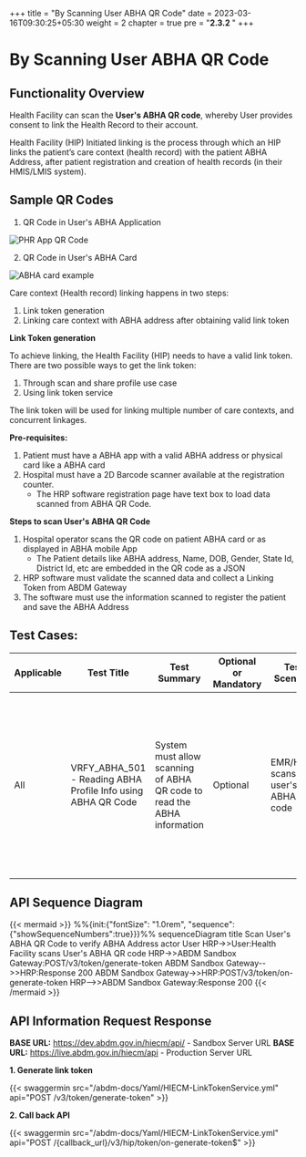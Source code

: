 +++
title = "By Scanning User ABHA QR Code"
date = 2023-03-16T09:30:25+05:30
weight = 2
chapter = true
pre = "<b>2.3.2 </b>"
+++

# By Scanning User ABHA QR Code

## Functionality Overview

Health Facility can scan the **User's ABHA QR code**, whereby User provides consent to link the Health Record to their account.

Health Facility (HIP) Initiated linking is the process through which an HIP links the patient’s care context (health record) with the patient ABHA Address, after patient registration and creation of health records (in their HMIS/LMIS system).

## Sample QR Codes

1. QR Code in User's ABHA Application

![PHR App QR Code](../phrqr-in-app.png)

2. QR Code in User's ABHA Card

![ABHA card example](../abha-card-eg.png)

Care context (Health record) linking happens in two steps:

1. Link token generation
2. Linking care context with ABHA address after obtaining valid link token

**Link Token generation**

To achieve linking, the Health Facility (HIP) needs to have a valid link token. There are two possible ways to get the link token:
1. Through scan and share profile use case
2. Using link token service

The link token will be used for linking multiple number of care contexts, and concurrent linkages.

**Pre-requisites:**
1. Patient must have a ABHA app with a valid ABHA address or physical card like a ABHA card
2. Hospital must have a 2D Barcode scanner available at the registration counter.
	- The HRP software registration page have text box to load data scanned from ABHA QR Code.

**Steps to scan User's ABHA QR Code**

1. Hospital operator scans the QR code on patient ABHA card or as displayed in ABHA mobile App
	- The Patient details like ABHA address, Name, DOB, Gender, State Id, District Id, etc are embedded in the QR code as a JSON
2. HRP software must validate the scanned data and collect a Linking Token from ABDM Gateway
3. The software must use the information scanned to register the patient and save the ABHA Address


## Test Cases:

Applicable | Test Title | Test Summary | Optional or Mandatory | Test Scenario | API Sequence | Expected Result | Actual Result
| ---| ----------- | --------------- | --- | ------------------- | ------- | ------------- | --------- |
All|VRFY_ABHA_501 - Reading ABHA Profile Info using ABHA QR Code|System must allow scanning of ABHA QR code to read the ABHA information|Optional|EMR/HMIS scans the user's ABHA QR code|v3/token/generate-token, v3/token/on-generate-token|System reads the user information from the ABHA QR code - name, date of birth, gender, mobile and other details into the system for registration.|**No content??**|

## API Sequence Diagram

{{< mermaid >}}
%%{init:{"fontSize": "1.0rem", "sequence":{"showSequenceNumbers":true}}}%%
sequenceDiagram
title Scan User's ABHA QR Code to verify ABHA Address
actor User
HRP->>User:Health Facility scans User's ABHA QR code
HRP->>ABDM Sandbox Gateway:POST/v3/token/generate-token
ABDM Sandbox Gateway-->>HRP:Response 200
ABDM Sandbox Gateway->>HRP:POST/v3/token/on-generate-token
HRP-->>ABDM Sandbox Gateway:Response 200
{{< /mermaid >}}


## API Information Request Response 

**BASE URL:** https://dev.abdm.gov.in/hiecm/api/ - Sandbox Server URL
**BASE URL:** https://live.abdm.gov.in/hiecm/api - Production Server URL

**1. Generate link token**

{{< swaggermin src="/abdm-docs/Yaml/HIECM-LinkTokenService.yml" api="POST /v3/token/generate-token" >}}

**2. Call back API**

{{< swaggermin src="/abdm-docs/Yaml/HIECM-LinkTokenService.yml" api="POST /{callback_url}/v3/hip/token/on-generate-token$" >}}

